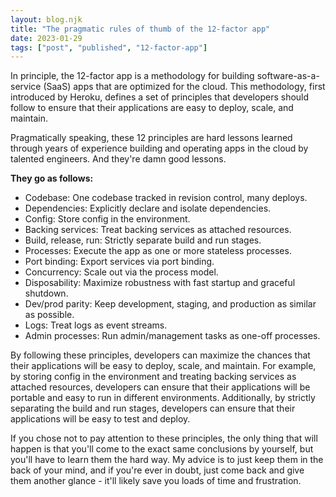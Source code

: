 ```yaml
---
layout: blog.njk
title: "The pragmatic rules of thumb of the 12-factor app"
date: 2023-01-29
tags: ["post", "published", "12-factor-app"]
---
```


In principle, the 12-factor app is a methodology for building software-as-a-service (SaaS) apps that are optimized for the cloud. This methodology, first introduced by Heroku, defines a set of principles that developers should follow to ensure that their applications are easy to deploy, scale, and maintain. 

Pragmatically speaking, these 12 principles are hard lessons learned through years of experience building and operating apps in the cloud by talented engineers. And they're damn good lessons.

**They go as follows:**

- Codebase: One codebase tracked in revision control, many deploys.
- Dependencies: Explicitly declare and isolate dependencies.
- Config: Store config in the environment.
- Backing services: Treat backing services as attached resources.
- Build, release, run: Strictly separate build and run stages.
- Processes: Execute the app as one or more stateless processes.
- Port binding: Export services via port binding.
- Concurrency: Scale out via the process model.
- Disposability: Maximize robustness with fast startup and graceful shutdown.
- Dev/prod parity: Keep development, staging, and production as similar as possible.
- Logs: Treat logs as event streams.
- Admin processes: Run admin/management tasks as one-off processes.
  

By following these principles, developers can maximize the chances that their applications will be easy to deploy, scale, and maintain. For example, by storing config in the environment and treating backing services as attached resources, developers can ensure that their applications will be portable and easy to run in different environments. Additionally, by strictly separating the build and run stages, developers can ensure that their applications will be easy to test and deploy.

If you chose not to pay attention to these principles, the only thing that will happen is that you'll come to the exact same conclusions by yourself, but you'll have to learn them the hard way. My advice is to just keep them in the back of your mind, and if you're ever in doubt, just come back and give them another glance - it'll likely save you loads of time and frustration.
